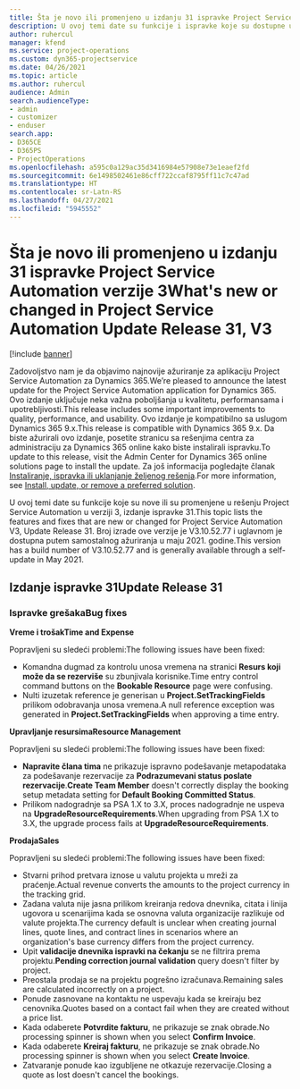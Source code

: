 ```yaml
---
title: Šta je novo ili promenjeno u izdanju 31 ispravke Project Service Automation verzije 3
description: U ovoj temi date su funkcije i ispravke koje su dostupne u izdanju 31 ispravke za Project Service Automation verzije 3.
author: ruhercul
manager: kfend
ms.service: project-operations
ms.custom: dyn365-projectservice
ms.date: 04/26/2021
ms.topic: article
ms.author: ruhercul
audience: Admin
search.audienceType:
- admin
- customizer
- enduser
search.app:
- D365CE
- D365PS
- ProjectOperations
ms.openlocfilehash: a595c0a129ac35d3416984e57908e73e1eaef2fd
ms.sourcegitcommit: 6e1498502461e86cff722ccaf8795ff11c7c47ad
ms.translationtype: HT
ms.contentlocale: sr-Latn-RS
ms.lasthandoff: 04/27/2021
ms.locfileid: "5945552"
---
```

# <a name="whats-new-or-changed-in-project-service-automation-update-release-31-v3"></a><span data-ttu-id="7e36e-103">Šta je novo ili promenjeno u izdanju 31 ispravke Project Service Automation verzije 3</span><span class="sxs-lookup"><span data-stu-id="7e36e-103">What's new or changed in Project Service Automation Update Release 31, V3</span></span>

[!include [banner](../includes/psa-now-project-operations.md)]

<span data-ttu-id="7e36e-104">Zadovoljstvo nam je da objavimo najnovije ažuriranje za aplikaciju Project Service Automation za Dynamics 365.</span><span class="sxs-lookup"><span data-stu-id="7e36e-104">We’re pleased to announce the latest update for the Project Service Automation application for Dynamics 365.</span></span> <span data-ttu-id="7e36e-105">Ovo izdanje uključuje neka važna poboljšanja u kvalitetu, performansama i upotrebljivosti.</span><span class="sxs-lookup"><span data-stu-id="7e36e-105">This release includes some important improvements to quality, performance, and usability.</span></span> <span data-ttu-id="7e36e-106">Ovo izdanje je kompatibilno sa uslugom Dynamics 365 9.x.</span><span class="sxs-lookup"><span data-stu-id="7e36e-106">This release is compatible with Dynamics 365 9.x.</span></span> <span data-ttu-id="7e36e-107">Da biste ažurirali ovo izdanje, posetite stranicu sa rešenjima centra za administraciju za Dynamics 365 online kako biste instalirali ispravku.</span><span class="sxs-lookup"><span data-stu-id="7e36e-107">To update to this release, visit the Admin Center for Dynamics 365 online solutions page to install the update.</span></span> <span data-ttu-id="7e36e-108">Za još informacija pogledajte članak [Instaliranje, ispravka ili uklanjanje željenog rešenja](/power-platform/admin/install-remove-preferred-solution).</span><span class="sxs-lookup"><span data-stu-id="7e36e-108">For more information, see [Install, update, or remove a preferred solution](/power-platform/admin/install-remove-preferred-solution).</span></span>

<span data-ttu-id="7e36e-109">U ovoj temi date su funkcije koje su nove ili su promenjene u rešenju Project Service Automation u verziji 3, izdanje ispravke 31.</span><span class="sxs-lookup"><span data-stu-id="7e36e-109">This topic lists the features and fixes that are new or changed for Project Service Automation V3, Update Release 31.</span></span> <span data-ttu-id="7e36e-110">Broj izrade ove verzije je V3.10.52.77 i uglavnom je dostupna putem samostalnog ažuriranja u maju 2021. godine.</span><span class="sxs-lookup"><span data-stu-id="7e36e-110">This version has a build number of V3.10.52.77 and is generally available through a self-update in May 2021.</span></span>

## <a name="update-release-31"></a><span data-ttu-id="7e36e-111">Izdanje ispravke 31</span><span class="sxs-lookup"><span data-stu-id="7e36e-111">Update Release 31</span></span>

### <a name="bug-fixes"></a><span data-ttu-id="7e36e-112">Ispravke grešaka</span><span class="sxs-lookup"><span data-stu-id="7e36e-112">Bug fixes</span></span>

<span data-ttu-id="7e36e-113">**Vreme i trošak**</span><span class="sxs-lookup"><span data-stu-id="7e36e-113">**Time and Expense**</span></span>

<span data-ttu-id="7e36e-114">Popravljeni su sledeći problemi:</span><span class="sxs-lookup"><span data-stu-id="7e36e-114">The following issues have been fixed:</span></span>

- <span data-ttu-id="7e36e-115">Komandna dugmad za kontrolu unosa vremena na stranici **Resurs koji može da se rezerviše** su zbunjivala korisnike.</span><span class="sxs-lookup"><span data-stu-id="7e36e-115">Time entry control command buttons on the **Bookable Resource** page were confusing.</span></span>
- <span data-ttu-id="7e36e-116">Nulti izuzetak reference je generisan u **Project.SetTrackingFields** prilikom odobravanja unosa vremena.</span><span class="sxs-lookup"><span data-stu-id="7e36e-116">A null reference exception was generated in **Project.SetTrackingFields** when approving a time entry.</span></span>

<span data-ttu-id="7e36e-117">**Upravljanje resursima**</span><span class="sxs-lookup"><span data-stu-id="7e36e-117">**Resource Management**</span></span>

<span data-ttu-id="7e36e-118">Popravljeni su sledeći problemi:</span><span class="sxs-lookup"><span data-stu-id="7e36e-118">The following issues have been fixed:</span></span>

- <span data-ttu-id="7e36e-119">**Napravite člana tima** ne prikazuje ispravno podešavanje metapodataka za podešavanje rezervacije za **Podrazumevani status poslate rezervacije**.</span><span class="sxs-lookup"><span data-stu-id="7e36e-119">**Create Team Member** doesn't correctly display the booking setup metadata setting for **Default Booking Committed Status**.</span></span>
- <span data-ttu-id="7e36e-120">Prilikom nadogradnje sa PSA 1.X to 3.X, proces nadogradnje ne uspeva na **UpgradeResourceRequirements**.</span><span class="sxs-lookup"><span data-stu-id="7e36e-120">When upgrading from PSA 1.X to 3.X, the upgrade process fails at **UpgradeResourceRequirements**.</span></span>


<span data-ttu-id="7e36e-121">**Prodaja**</span><span class="sxs-lookup"><span data-stu-id="7e36e-121">**Sales**</span></span>

<span data-ttu-id="7e36e-122">Popravljeni su sledeći problemi:</span><span class="sxs-lookup"><span data-stu-id="7e36e-122">The following issues have been fixed:</span></span>

- <span data-ttu-id="7e36e-123">Stvarni prihod pretvara iznose u valutu projekta u mreži za praćenje.</span><span class="sxs-lookup"><span data-stu-id="7e36e-123">Actual revenue converts the amounts to the project currency in the tracking grid.</span></span>
- <span data-ttu-id="7e36e-124">Zadana valuta nije jasna prilikom kreiranja redova dnevnika, citata i linija ugovora u scenarijima kada se osnovna valuta organizacije razlikuje od valute projekta.</span><span class="sxs-lookup"><span data-stu-id="7e36e-124">The currency default is unclear when creating journal lines, quote lines, and contract lines in scenarios where an organization's base currency differs from the project currency.</span></span>
- <span data-ttu-id="7e36e-125">Upit **validacije dnevnika ispravki na čekanju** se ne filtrira prema projektu.</span><span class="sxs-lookup"><span data-stu-id="7e36e-125">**Pending correction journal validation** query doesn't filter by project.</span></span>
- <span data-ttu-id="7e36e-126">Preostala prodaja se na projektu pogrešno izračunava.</span><span class="sxs-lookup"><span data-stu-id="7e36e-126">Remaining sales are calculated incorrectly on a project.</span></span>
- <span data-ttu-id="7e36e-127">Ponude zasnovane na kontaktu ne uspevaju kada se kreiraju bez cenovnika.</span><span class="sxs-lookup"><span data-stu-id="7e36e-127">Quotes based on a contact fail when they are created without a price list.</span></span>
- <span data-ttu-id="7e36e-128">Kada odaberete **Potvrdite fakturu**, ne prikazuje se znak obrade.</span><span class="sxs-lookup"><span data-stu-id="7e36e-128">No processing spinner is shown when you select **Confirm Invoice**.</span></span>
- <span data-ttu-id="7e36e-129">Kada odaberete **Kreiraj fakturu**, ne prikazuje se znak obrade.</span><span class="sxs-lookup"><span data-stu-id="7e36e-129">No processing spinner is shown when you select **Create Invoice**.</span></span>
- <span data-ttu-id="7e36e-130">Zatvaranje ponude kao izgubljene ne otkazuje rezervacije.</span><span class="sxs-lookup"><span data-stu-id="7e36e-130">Closing a quote as lost doesn't cancel the bookings.</span></span>







